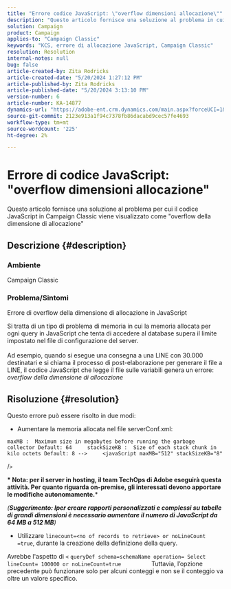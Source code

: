 ```yaml
---
title: "Errore codice JavaScript: \"overflow dimensioni allocazione\""
description: "Questo articolo fornisce una soluzione al problema in cui il codice JavaScript in Campaign Classic viene visualizzato come \"overflow dimensioni allocazione\""
solution: Campaign
product: Campaign
applies-to: "Campaign Classic"
keywords: "KCS, errore di allocazione JavaScript, Campaign Classic"
resolution: Resolution
internal-notes: null
bug: false
article-created-by: Zita Rodricks
article-created-date: "5/20/2024 1:27:12 PM"
article-published-by: Zita Rodricks
article-published-date: "5/20/2024 3:13:10 PM"
version-number: 6
article-number: KA-14877
dynamics-url: "https://adobe-ent.crm.dynamics.com/main.aspx?forceUCI=1&pagetype=entityrecord&etn=knowledgearticle&id=c63cf8a8-ac16-ef11-9f8a-6045bd026dc7"
source-git-commit: 2123e913a1f94c7378fb86dacabd9cec57fe4693
workflow-type: tm+mt
source-wordcount: '225'
ht-degree: 2%

---
```


# Errore di codice JavaScript: &quot;overflow dimensioni allocazione&quot;


Questo articolo fornisce una soluzione al problema per cui il codice JavaScript in Campaign Classic viene visualizzato come &quot;overflow della dimensione di allocazione&quot;

## Descrizione {#description}


### Ambiente

Campaign Classic

### Problema/Sintomi

Errore di overflow della dimensione di allocazione in JavaScript

Si tratta di un tipo di problema di memoria in cui la memoria allocata per ogni query in JavaScript che tenta di accedere al database supera il limite impostato nel file di configurazione del server.
<br><br>Ad esempio, quando si esegue una consegna a una LINE con 30.000 destinatari e si chiama il processo di post-elaborazione per generare il file a LINE, il codice JavaScript che legge il file sulle variabili genera un errore: *overflow della dimensione di allocazione*









## Risoluzione {#resolution}

Questo errore può essere risolto in due modi:<br>
- Aumentare la memoria allocata nel file serverConf.xml:





```
maxMB :  Maximum size in megabytes before running the garbage collector Default: 64     stackSizeKB :  Size of each stack chunk in kilo octets Default: 8 -->     <javaScript maxMB="512" stackSizeKB="8"
```

/`>`


<b>* Nota: per il server in hosting, il team TechOps di Adobe eseguirà questa attività. Per quanto riguarda on-premise, gli interessati devono apportare le modifiche autonomamente.</b>*



*(<b>Suggerimento: I</b><b>per creare rapporti personalizzati e complessi su tabelle di grandi dimensioni è necessario aumentare il numero di JavaScript da 64 MB a 512 MB</b>)*



- Utilizzare `linecount=<no of records to retrieve> or noLineCount =true`, durante la creazione della definizione della query.


Avrebbe l&#39;aspetto di `<` `queryDef schema=schemaName operation= Select lineCount= 100000 or noLineCount=true`
                 Tuttavia, l’opzione precedente può funzionare solo per alcuni conteggi e non se il conteggio va oltre un valore specifico.
